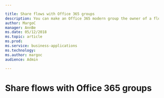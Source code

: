 ```yaml
---

title: Share flows with Office 365 groups
description: You can make an Office 365 modern group the owner of a flow, and you can shared button flows with Office 365 groups so anyone in the group can run the flow.
author: MargoC
manager: AnnBe
ms.date: 05/12/2018
ms.topic: article
ms.prod: 
ms.service: business-applications
ms.technology: 
ms.author: margoc
audience: Admin

---
```

# Share flows with Office 365 groups
